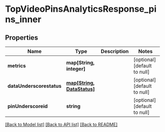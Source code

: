 # TopVideoPinsAnalyticsResponse_pins_inner

## Properties
Name | Type | Description | Notes
------------ | ------------- | ------------- | -------------
**metrics** | **map[String, integer]** |  | [optional] [default to null]
**dataUnderscorestatus** | [**map[String, DataStatus]**](DataStatus.md) |  | [optional] [default to null]
**pinUnderscoreid** | **string** |  | [optional] [default to null]

[[Back to Model list]](../README.md#documentation-for-models) [[Back to API list]](../README.md#documentation-for-api-endpoints) [[Back to README]](../README.md)


